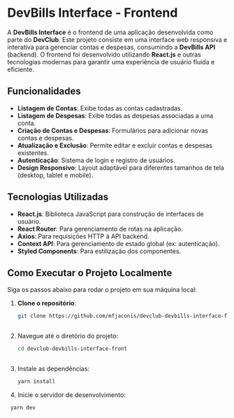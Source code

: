 # DevBills Interface - Frontend

A **DevBills Interface** é o frontend de uma aplicação desenvolvida como parte do **DevClub**. Este projeto consiste em uma interface web responsiva e interativa para gerenciar contas e despesas, consumindo a **DevBills API** (backend). O frontend foi desenvolvido utilizando **React.js** e outras tecnologias modernas para garantir uma experiência de usuário fluida e eficiente.

## Funcionalidades

- **Listagem de Contas**: Exibe todas as contas cadastradas.
- **Listagem de Despesas**: Exibe todas as despesas associadas a uma conta.
- **Criação de Contas e Despesas**: Formulários para adicionar novas contas e despesas.
- **Atualização e Exclusão**: Permite editar e excluir contas e despesas existentes.
- **Autenticação**: Sistema de login e registro de usuários.
- **Design Responsivo**: Layout adaptável para diferentes tamanhos de tela (desktop, tablet e mobile).

## Tecnologias Utilizadas

- **React.js**: Biblioteca JavaScript para construção de interfaces de usuário.
- **React Router**: Para gerenciamento de rotas na aplicação.
- **Axios**: Para requisições HTTP à API backend.
- **Context API**: Para gerenciamento de estado global (ex: autenticação).
- **Styled Components**: Para estilização dos componentes.

## Como Executar o Projeto Localmente

Siga os passos abaixo para rodar o projeto em sua máquina local:

1. **Clone o repositório**:
   ```bash
   git clone https://github.com/mfjaconis/devclub-devbills-interface-front.git
 
2. Navegue até o diretório do projeto:
   ```bash
   cd devclub-devbills-interface-front
 
3. Instale as dependências:
   ```bash
   yarn install
   
4. Inicie o servidor de desenvolvimento:
  ```bash
   yarn dev
 ```
